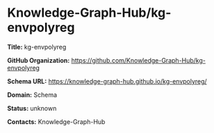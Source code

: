 # Knowledge-Graph-Hub/kg-envpolyreg

**Title:** kg-envpolyreg



**GitHub Organization:** https://github.com/Knowledge-Graph-Hub/kg-envpolyreg

**Schema URL:** https://knowledge-graph-hub.github.io/kg-envpolyreg/



**Domain:** Schema

**Status:** unknown



**Contacts:** Knowledge-Graph-Hub